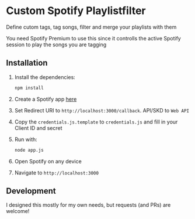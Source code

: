 # Custom Spotify Playlistfilter

Define cutom tags, tag songs, filter and merge your playlists with them

You need Spotify Premium to use this since it controlls the active Spotify session to play the songs you are tagging
## Installation

1. Install the dependencies:
    ```sh
    npm install
    ```

2. Create a Spotify app [here](https://developer.spotify.com/dashboard)

3. Set Redirect URI to `http://localhost:3000/callback`. API/SKD to `Web API`

4. Copy the `credentials.js.template` to `credentials.js` and fill in your Client ID and secret

5. Run with:
    ```sh
    node app.js
    ```

6. Open Spotify on any device

7. Navigate to `http://localhost:3000`

## Development
I designed this mostly for my own needs, but requests (and PRs) are welcome!